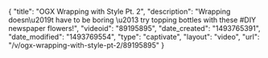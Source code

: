 {
    "title": "OGX Wrapping with Style Pt. 2",
    "description": "Wrapping doesn\u2019t have to be boring \u2013 try topping bottles with these #DIY newspaper flowers!",
    "videoid": "89195895",
    "date_created": "1493765391",
    "date_modified": "1493769554",
    "type": "captivate",
    "layout": "video",
    "url": "\/v\/ogx-wrapping-with-style-pt-2\/89195895"
}
